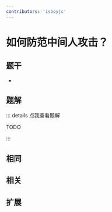 ```yaml
---
contributors: 'isboyjc'
---
```


# 如何防范中间人攻击？


## 题干

- 



## 题解

::: details 点我查看题解

  TODO

:::



## 相同


## 相关


## 扩展

